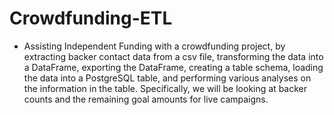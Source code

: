 # Crowdfunding-ETL
- Assisting Independent Funding with a crowdfunding project, by extracting backer contact data from a csv file, transforming the data into a DataFrame, exporting the DataFrame, creating a table schema, loading the data into a PostgreSQL table, and performing various analyses on the information in the table. Specifically, we will be looking at backer counts and the remaining goal amounts for live campaigns.
